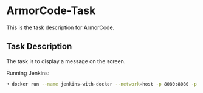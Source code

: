 # ArmorCode-Task

This is the task description for ArmorCode.

## Task Description

The task is to display a message on the screen.

Running Jenkins:

```bash
➜ docker run --name jenkins-with-docker --network=host -p 8080:8080 -p 50000:50000 --detach --restart always -v jenkins_home:/var/jenkins_home  -v /var/run/docker.sock:/var/run/docker.sock jenkins-dind
```
